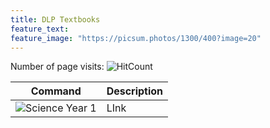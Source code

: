 ```yaml
---
title: DLP Textbooks
feature_text: 
feature_image: "https://picsum.photos/1300/400?image=20"
---
```


Number of page visits: ![HitCount](https://hits.dwyl.com/multilingual-malaysian/SRJKC_resources.svg?style=flat)

| Command | Description |
| --- | --- |
|![Science Year 1](/SRJKC_resources/assets/images/science1.png) | LInk|
